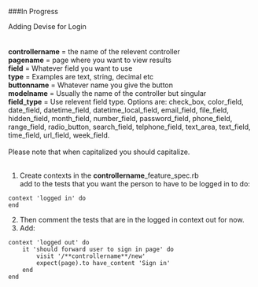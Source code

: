 ###In Progress

Adding Devise for Login<br>
<br>
<br>
**controllername** = the name of the relevent controller<br>
**pagename** = page where you want to view results<br>
**field** = Whatever field you want to use<br>
**type** = Examples are text, string, decimal etc<br>
**buttonname** = Whatever name you give the button<br>
**modelname** = Usually the name of the controller but singular<br>
**field_type** = Use relevent field type. Options are: check_box, color_field, date_field, datetime_field, datetime_local_field, email_field, file_field, hidden_field, month_field, number_field, password_field, phone_field, range_field, radio_button, search_field, telphone_field, text_area, text_field, time_field, url_field, week_field.<br>
<br>
Please note that when capitalized you should capitalize.<br>
<br>
1. Create contexts in the **controllername**_feature_spec.rb <br>
add to the tests that you want the person to have to be logged in to do:<br>
```
context 'logged in' do
end
```
2. Then comment the tests that are in the logged in context out for now.<br>
3. Add: <br>
```
context 'logged out' do
	it 'should forward user to sign in page' do
		visit '/**controllername**/new'
		expect(page).to have_content 'Sign in'
	end
end
```

